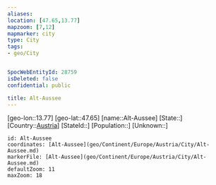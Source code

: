 ```yaml
---
aliases: 
location: [47.65,13.77]
mapzoom: [7,12] 
mapmarker: city 
type: City
tags:
- geo/City


SpocWebEntityId: 28759
isDeleted: false
confidential: public

title: Alt-Aussee
---
```

[geo-lon::13.77]
[geo-lat::47.65]
[name::Alt-Aussee]
[State::]
[Country::[Austria](geo/Continent/Europe/Austria.md)]
[StateId::]
[Population::]
[Unknown::]


```leaflet
id: Alt-Aussee
coordinates: [Alt-Aussee](geo/Continent/Europe/Austria/City/Alt-Aussee.md)
markerFile: [Alt-Aussee](geo/Continent/Europe/Austria/City/Alt-Aussee.md)
defaultZoom: 11 
maxZoom: 18
```


